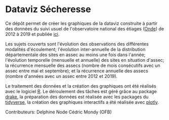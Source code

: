 # Dataviz Sécheresse

Ce dépôt permet de créer les graphiques de la dataviz construite à partir des données du suivi usuel de l'observatoire national des étiages ([Onde](http://onde.eaufrance.fr/)) de 2012 à 2019 et publiée [ici](https://professionnels.ofb.fr/fr/node/1084).

Les sujets couverts sont l'évolution des observations des différentes modalités d'écoulement; l'évolution inter-annuelle de la distribution départementale des sites en assec au moins une fois dans l'année; l'évolution temporelle (mensuelle et annuelle) des sites en situation d'assec; la récurrence mensuelle des assecs (nombre de mois consécutifs avec un assec entre mai et septembre); et la récurrence annuelle des assecs (nombre d'années avec un assec entre 2012 et 2019).

Le traitement des données et la création des graphiques ont été réalisés avec le logiciel [R](https://www.r-project.org/). Le déroulement des tâches est géré grâce au package [drake](https://github.com/ropensci/drake), la préparation des données est réalisée avec les packages du [tidyverse](https://github.com/tidyverse/tidyverse), la création des graphiques interactifs a été réalisée avec [plotly](https://github.com/ropensci/plotly).

Contributeurs:
  Delphine Node
  Cédric Mondy (OFB)
